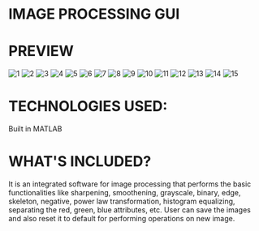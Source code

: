 # IMAGE PROCESSING GUI

# PREVIEW
![1](https://user-images.githubusercontent.com/104710227/184663193-f611cca5-45cd-421c-8fa7-9f6ce333fc8d.jpg)
![2](https://user-images.githubusercontent.com/104710227/184663213-9f2d9e45-ee82-4746-bd2c-3f878270e4c1.jpg)
![3](https://user-images.githubusercontent.com/104710227/184663231-25587cde-21d1-4c73-898a-be0356f1d39a.jpg)
![4](https://user-images.githubusercontent.com/104710227/184663239-0388e6cc-904c-4f20-8465-cf40709f5158.jpg)
![5](https://user-images.githubusercontent.com/104710227/184663246-07890137-f5fb-4308-9e57-69af7f6943c7.jpg)
![6](https://user-images.githubusercontent.com/104710227/184663258-cdebada1-322c-4be6-b78a-67e855b60563.jpg)
![7](https://user-images.githubusercontent.com/104710227/184663269-05b27da0-592a-44c3-aee9-3873f8df5d21.jpg)
![8](https://user-images.githubusercontent.com/104710227/184663282-a361c85b-56ec-4301-921e-27bf6ae5caba.jpg)
![9](https://user-images.githubusercontent.com/104710227/184663306-ad76dd65-78dc-4d2e-a18c-1f10cc1a60d2.jpg)
![10](https://user-images.githubusercontent.com/104710227/184663315-0edcdfea-a1d3-4fe1-b51b-8bc4e1e63349.jpg)
![11](https://user-images.githubusercontent.com/104710227/184663323-4afa3d58-2b4a-4df5-9b4e-dc5d3dcfe4ff.jpg)
![12](https://user-images.githubusercontent.com/104710227/184663333-db6a120a-6f7c-4da7-b265-c46243be4409.jpg)
![13](https://user-images.githubusercontent.com/104710227/184663341-f94ae85b-e9c4-46c0-a3a1-ea8e91004550.jpg)
![14](https://user-images.githubusercontent.com/104710227/184663372-b0a7e6ed-d8ce-44e8-86e0-2a2168ea70fd.jpg)
![15](https://user-images.githubusercontent.com/104710227/184663383-8a9258f5-6cbd-42cf-af11-41e9b258c69c.jpg)

# TECHNOLOGIES USED:

Built in MATLAB

# WHAT'S INCLUDED?

It is an integrated software for image processing that performs the basic functionalities like sharpening, smoothening, grayscale, binary, edge, skeleton, negative, power law transformation, histogram equalizing, separating the red, green, blue attributes, etc. User can save the images and also reset it to default for performing operations on new image.
